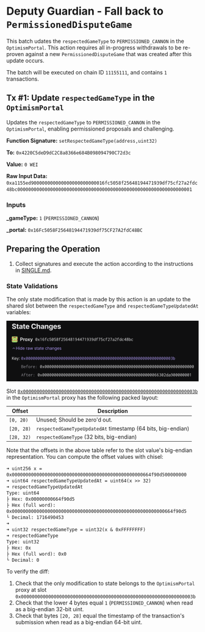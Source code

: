 # Deputy Guardian - Fall back to `PermissionedDisputeGame`

This batch udates the `respectedGameType` to `PERMISSIONED_CANNON` in the `OptimismPortal`. This action requires all in-progress withdrawals to be re-proven against a new `PermissionedDisputeGame` that was created after this update occurs.

The batch will be executed on chain ID `11155111`, and contains `1` transactions.

## Tx #1: Update `respectedGameType` in the `OptimismPortal`

Updates the `respectedGameType` to `PERMISSIONED_CANNON` in the `OptimismPortal`, enabling permissioned proposals and challenging.

**Function Signature:** `setRespectedGameType(address,uint32)`

**To:** `0x4220C5deD9dC2C8a8366e684B098094790C72d3c`

**Value:** `0 WEI`

**Raw Input Data:** `0xa1155ed900000000000000000000000016fc5058f25648194471939df75cf27a2fdc48bc0000000000000000000000000000000000000000000000000000000000000001`

### Inputs

**\_gameType:** `1` (`PERMISSIONED_CANNON`)

**\_portal:** `0x16Fc5058F25648194471939df75CF27A2fdC48BC`

## Preparing the Operation

1. Collect signatures and execute the action according to the instructions in [SINGLE.md](../../../../SINGLE.md).

### State Validations

The only state modification that is made by this action is an update to the shared slot between the `respectedGameType`
and `respectedGameTypeUpdatedAt` variables:

![state-diff](./images/state_diff.png)

Slot [`0x000000000000000000000000000000000000000000000000000000000000003b`](https://github.com/ethereum-optimism/optimism/blob/op-contracts/v1.4.0-rc.4/packages/contracts-bedrock/snapshots/storageLayout/OptimismPortal2.json#L100C3-L113C5) in the `OptimismPortal` proxy has the following packed layout:

| Offset     | Description                                                  |
| ---------- | ------------------------------------------------------------ |
| `[0, 20)`  | Unused; Should be zero'd out.                                |
| `[20, 28)` | `respectedGameTypeUpdatedAt` timestamp (64 bits, big-endian) |
| `[28, 32)` | `respectedGameType` (32 bits, big-endian)                    |

Note that the offsets in the above table refer to the slot value's big-endian representation. You can compute the offset values with chisel:
```
➜ uint256 x = 0x000000000000000000000000000000000000000000000000664f90d500000000
➜ uint64 respectedGameTypeUpdatedAt = uint64(x >> 32)
➜ respectedGameTypeUpdatedAt
Type: uint64
├ Hex: 0x00000000664f90d5
├ Hex (full word): 0x00000000000000000000000000000000000000000000000000000000664f90d5
└ Decimal: 1716490453
➜
➜ uint32 respectedGameType = uint32(x & 0xFFFFFFFF)
➜ respectedGameType
Type: uint32
├ Hex: 0x
├ Hex (full word): 0x0
└ Decimal: 0
```

To verify the diff:

1. Check that the only modification to state belongs to the `OptimismPortal` proxy at slot `0x000000000000000000000000000000000000000000000000000000000000003b`
1. Check that the lower 4 bytes equal `1` (`PERMISSIONED_CANNON`) when read as a big-endian 32-bit uint.
1. Check that bytes `[20, 28]` equal the timestamp of the transaction's submission when read as a big-endian 64-bit uint.
